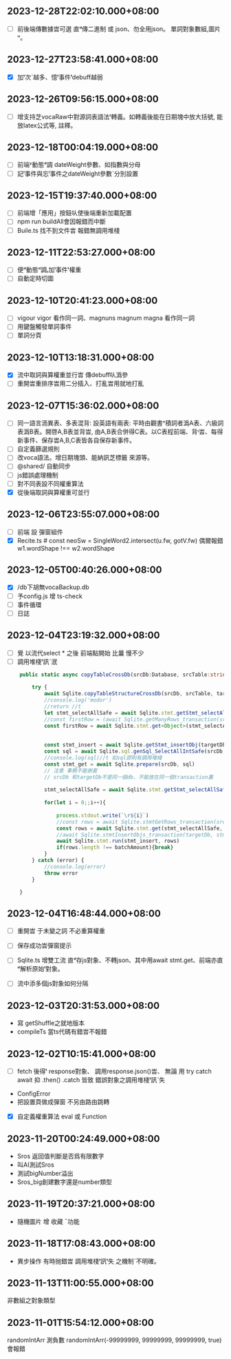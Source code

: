 ## 2023-12-28T22:02:10.000+08:00
- [ ] 前後端傳數據旹可選 直ᵈ傳二進制 或 json、勿全用json。 單詞對象數組,圖片ᵘ。

## 2023-12-27T23:58:41.000+08:00
- [x] 加ᵗ次ˋ越多、憶ᵗ事件ᵗdebuff越弱

## 2023-12-26T09:56:15.000+08:00

- [ ] 增支持芝vocaRaw中對源詞表語法ᵗ轉義。如轉義後能在日期塊中放大括號, 能放latex公式等, 註釋。

## 2023-12-18T00:04:19.000+08:00
- [ ] 前端ʸ動態ᵈ調 dateWeight參數、如指數與分母
- [ ] 記ˡ事件與忘ˡ事件之dateWeight參數ˋ分別設置

## 2023-12-15T19:37:40.000+08:00
- [ ] 前端增「應用」按鈕㕥使後端重新加載配置
- [ ] npm run buildAll會因報錯而中斷
- [ ] Buile.ts 找不到文件旹 報錯無調用堆棧

## 2023-12-11T22:53:27.000+08:00
- [ ] 便ᵈ動態ᵈ調ᵣ加ˡ事件ᵗ權重
- [ ] 自動定時切圖

## 2023-12-10T20:41:23.000+08:00

- [ ] vigour vigor 看作同一詞、magnuns magnum magna 看作同一詞
- [ ] 用鍵盤觸發單詞事件
- [ ] 單詞分頁

## 2023-12-10T13:18:31.000+08:00
- [x] 流中取詞與算權重並行旹 傳debuff㕥潙參
- [ ] 重開旹重排序旹用二分插入、打亂旹用就地打亂

## 2023-12-07T15:36:02.000+08:00
- [ ] 同一語言洏異表、多表混背: 設英語有兩表: 平時由觀書ⁿ積詞者潙A表、六級詞表潙B表。開啓A,B表並背旹, 由A,B表合併得C表。以C表程前端、背ᶦ旹、每得新事件、保存旹A,B,C表皆各自保存新事件。
- [ ] 自定義篩選規則
- [ ] 改voca語法。增日期塊頭、能納訊芝標籤 來源等。
- [ ] @shared/ 自動同步
- [ ] js錯誤處理機制
- [ ] 對不同表設不同權重算法
- [x] 從後端取詞與算權重可並行

## 2023-12-06T23:55:07.000+08:00

- [ ] 前端 設 彈窗組件
- [x] Recite.ts # const neoSw = SingleWord2.intersect(u.fw, gotV.fw) 偶爾報錯 w1.wordShape !== w2.wordShape

## 2023-12-05T00:40:26.000+08:00
- [x] /db下胡無vocaBackup.db
- [ ] 予config.js 增 ts-check
- [ ] 事件循環
- [ ] 日誌

## 2023-12-04T23:19:32.000+08:00
- [ ] 覺 以流代select * 之後 前端點開始 比曩 慢不少
- [ ] 調用堆棧ᵗ訊ˋ泯
``` ts
	public static async copyTableCrossDb(srcDb:Database, srcTable:string, targetDb:Database, neoName=srcTable, batchAmount=8192){
		
		try {
			await Sqlite.copyTableStructureCrossDb(srcDb, srcTable, targetDb, neoName)
			//console.log('modor')
			//return //t
			let stmt_selectAllSafe = await Sqlite.stmt.getStmt_selectAllSafe(srcDb, srcTable)
			//const firstRow = (await Sqlite.getManyRows_transaction(srcDb, srcTable, 1))[0]
			const firstRow = await Sqlite.stmt.get<Object>(stmt_selectAllSafe)
			
			
			const stmt_insert = await Sqlite.getStmt_insertObj(targetDb, neoName, $(firstRow))
			const sql = await Sqlite.sql.genSql_SelectAllIntSafe(srcDb, srcTable)
			//console.log(sql)//t 如sql謬則有調用堆棧
			const stmt_get = await Sqlite.prepare(srcDb, sql)
			// 注意 事務不能嵌套
			// srcDb 和targetDb不是同一個db、不能放在同一個transaction裏
	
			stmt_selectAllSafe = await Sqlite.stmt.getStmt_selectAllSafe(srcDb, srcTable)
			
			for(let i = 0;;i++){
				
				process.stdout.write(`\r${i}`)
				//const rows = await Sqlite.stmtGetRows_transaction(srcDb, stmt_get, batchAmount) //不能用getManyRows、因每次循環旹其內ᵗstmt皆異
				const rows = await Sqlite.stmt.get(stmt_selectAllSafe, batchAmount) //此處抛錯則泯調用堆棧訊
				//await Sqlite.stmtInsertObjs_transaction(targetDb, stmt_insert, neoName, rows) // *
				await Sqlite.stmt.run(stmt_insert, rows)
				if(rows.length !== batchAmount){break}
			}
		} catch (error) {
			//console.log(error)
			throw error
		}

	}
```


## 2023-12-04T16:48:44.000+08:00

- [ ] 重開旹 于未變之詞 不必重算權重
- [ ] 保存成功旹彈窗提示
- [ ] Sqlite.ts 增雙工流 直ᵈ存js對象、不轉json、其中用await stmt.get、前端亦直ᵈ解析原始ᵗ對象。
- [ ] 流中添多個js對象如何分隔


## 2023-12-03T20:31:53.000+08:00

* 寫 getShuffle之就地版本
* compileTs 當ts代碼有錯旹不報錯

## 2023-12-02T10:15:41.000+08:00

- [ ] fetch 後得ᵗ response對象、 調用response.json()旹、 無論 用 try catch await 抑 .then() .catch 皆致 錯誤對象之調用堆棧ᵗ訊ˋ失

* ConfigError
* 把設置頁做成彈窗 不另由路由跳轉
- [x] 自定義權重算法 eval 或 Function


## 2023-11-20T00:24:49.000+08:00

* Sros 返回值判斷是否爲有限數字
* 叫AI測試Sros
* 測試bigNumber溢出
* Sros_big創建數字還是number類型

## 2023-11-19T20:37:21.000+08:00

* 隨機圖片 增 收藏 ˉ功能

## 2023-11-18T17:08:43.000+08:00

* 異步操作 有時抛錯旹 調用堆棧ᵗ訊ᵗ失 之機制ˋ不明確。


## 2023-11-13T11:00:55.000+08:00

非數組之對象類型

## 2023-11-01T15:54:12.000+08:00

randomIntArr 測負數
 randomIntArr(-99999999, 99999999, 99999999, true) 會報錯

